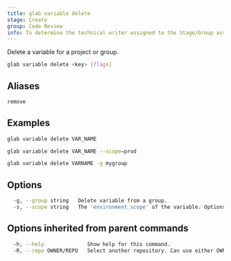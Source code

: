```yaml
---
title: glab variable delete
stage: Create
group: Code Review
info: To determine the technical writer assigned to the Stage/Group associated with this page, see https://about.gitlab.com/handbook/product/ux/technical-writing/#assignments
---
```


<!--
This documentation is auto generated by a script.
Please do not edit this file directly. Run `make gen-docs` instead.
-->

Delete a variable for a project or group.

```bash twoslash title="Terminal"
glab variable delete <key> [flags]
```

## Aliases

```bash twoslash title="Terminal"
remove
```

## Examples

```bash twoslash title="Terminal"
glab variable delete VAR_NAME

glab variable delete VAR_NAME --scope=prod

glab variable delete VARNAME -g mygroup
```

## Options

```bash twoslash title="Terminal"
  -g, --group string   Delete variable from a group.
  -s, --scope string   The 'environment_scope' of the variable. Options: all (*), or specific environments. (default "*")
```

## Options inherited from parent commands

```bash twoslash title="Terminal"
  -h, --help              Show help for this command.
  -R, --repo OWNER/REPO   Select another repository. Can use either OWNER/REPO or `GROUP/NAMESPACE/REPO` format. Also accepts full URL or Git URL.
```
